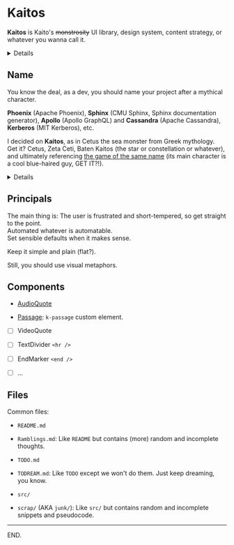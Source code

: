 # Kaitos

**Kaitos** is Kaito's ~~monstrosity~~ UI library, design system, content strategy, or whatever you wanna call it.

<details>

- Note to self: #blunderland and #wonderland both refer to this thing.

</details>


## Name

You know the deal, as a dev, you should name your project after a mythical character.

**Phoenix** (Apache Phoenix),
**Sphinx** (CMU Sphinx, Sphinx documentation generator),
**Apollo** (Apollo GraphQL) and **Cassandra** (Apache Cassandra),
**Kerberos** (MIT Kerberos),
etc.

I decided on **Kaitos**, as in Cetus the sea monster from Greek mythology. \
Get it? Cetus, Zeta Ceti, Baten Kaitos (the star or constellation or whatever), and ultimately referencing [the game of the same name][baten-kaitos-imdb] (its main character is a cool blue-haired guy, GET IT?!).

<details>

### Names considered

Blunderland and Kaitos were the main candidates.

#### npm scope

npm namespaces (users or orgs):

- ~~simplex~~

- ~~wonderland~~
- [ ] blunderland, but GitHub user exists.
- [ ] ineptitude, but it's long, kinda negative, and doesn't describe the project.
- ~~glacier~~ as in "Might as well try to hustle a glacier".

- ~~kaito~~
- [ ] kaitos, but GitHub user exists.
- ~~kaizen~~ https://github.com/cultureamp/kaizen-design-system

- ~~trainwreck~~ as in "train(wreck) of thoughts".

</details>

[baten-kaitos-wikipedia]: https://en.wikipedia.org/wiki/Baten_Kaitos:_Eternal_Wings_and_the_Lost_Ocean "Baten Kaitos: Eternal Wings and the Lost Ocean - Wikipedia"
[baten-kaitos-imdb]: https://www.imdb.com/title/tt0426408/ "Baten kaitos: Eternal Wings and the Lost Ocean - IMDb"


## Principals

The main thing is: The user is frustrated and short-tempered, so get straight to the point. \
Automated whatever is automatable. \
Set sensible defaults when it makes sense.

Keep it simple and plain (flat?).

Still, you should use visual metaphors.


## Components

- [AudioQuote](./packages/audioquote/)

- [Passage](./packages/passage/): `k-passage` custom element.

- [ ] VideoQuote

- [ ] TextDivider `<hr />`

- [ ] EndMarker `<end />`

- [ ] ...


## Files

Common files:

- `README.md`
- `Ramblings.md`: Like `README` but contains (more) random and incomplete thoughts.

- `TODO.md`
- `TODREAM.md`: Like `TODO` except we won't do them. Just keep dreaming, you know.

- `src/`
- `scrap/` (AKA `junk/`): Like `src/` but contains random and incomplete snippets and pseudocode.

---

END.
